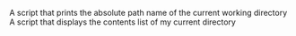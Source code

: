 A script that prints the absolute path name of the current working directory
A script that displays the contents list of my current directory
